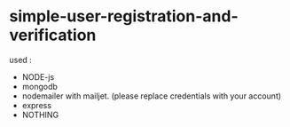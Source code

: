 # simple-user-registration-and-verification

used :

* NODE-js 
* mongodb
* nodemailer with mailjet. (please replace credentials with your account)
* express
* NOTHING

